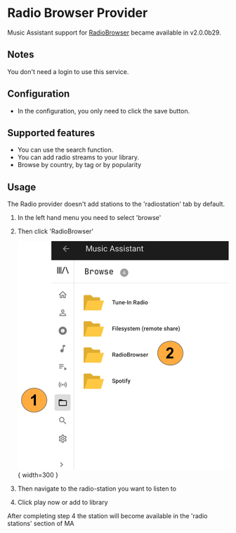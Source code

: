 # Radio Browser Provider

Music Assistant support for [RadioBrowser](https://www.radio-browser.info/) became available in v2.0.0b29.

## Notes

You don't need a login to use this service.

## Configuration

- In the configuration, you only need to click the save button. 

## Supported features

- You can use the search function.
- You can add radio streams to your library.
- Browse by country, by tag or by popularity

## Usage


The Radio provider doesn't add stations to the 'radiostation' tab by default.

1. In the left hand menu you need to select 'browse'
2. Then click 'RadioBrowser'

    ![Preview image](../assets/screenshots/IMG_1181.jpeg){ width=300 }

3. Then navigate to the radio-station you want to listen to
4. Click play now or add to library 

After completing step 4 the station will become available in the 'radio stations' section of MA

